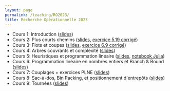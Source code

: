 ```yaml
---
layout: page
permalink: /teaching/RO2023/
title: Recherche Opérationnelle 2023
---
```


- Cours 1: Introduction ([slides](https://batyleo.github.io/assets/pdf/RO2023/01_introduction.pdf))
- Cours 2: Plus courts chemins ([slides](https://batyleo.github.io/assets/pdf/RO2023/02_shortest_paths.pdf), [exercice 5.19 corrigé](https://batyleo.github.io/assets/pdf/RO2023/exercises/5.19.pdf))
- Cours 3: Flots et coupes ([slides](https://batyleo.github.io/assets/pdf/RO2023/03_flows.pdf), [exercice 6.9 corrigé](https://batyleo.github.io/assets/pdf/RO2023/exercises/6.9.pdf))
- Cours 4: Arbres couvrants et complexité ([slides](https://batyleo.github.io/assets/pdf/RO2023/04_spanning_tree.pdf))
- Cours 5: Heuristiques et programmation linéaire ([slides](https://batyleo.github.io/assets/pdf/RO2023/05_heuristics_PL.pdf), [notebook Julia](https://batyleo.github.io/assets/pdf/RO2023/notebook.html))
- Cours 6: Programmation linéaire en nombres entiers et Branch & Bound ([slides](https://batyleo.github.io/assets/pdf/RO2023/06_plne.pdf))
- Cours 7: Couplages + exercices PLNE ([slides](https://batyleo.github.io/assets/pdf/RO2023/07_matchings.pdf))
- Cours 8: Sac-à-dos, Bin Packing, et positionnement d'entrepôts ([slides](https://batyleo.github.io/assets/pdf/RO2023/08_knapsack.pdf))
- Cours 9: Tournées ([slides](https://batyleo.github.io/assets/pdf/RO2023/09_tournees.pdf))
